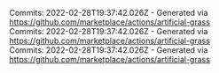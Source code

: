 Commits: 2022-02-28T19:37:42.026Z - Generated via https://github.com/marketplace/actions/artificial-grass
<br>
Commits: 2022-02-28T19:37:42.026Z - Generated via https://github.com/marketplace/actions/artificial-grass
<br>
Commits: 2022-02-28T19:37:42.026Z - Generated via https://github.com/marketplace/actions/artificial-grass
<br>
